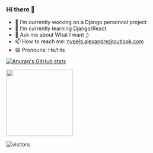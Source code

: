 ### Hi there 👋

- 🔭 I’m currently working on a Django personnal project
- 🌱 I’m currently learning Django/React
- 💬 Ask me about What I want ;)
- 📫 How to reach me: nypels.alexandre@outlook.com
- 😄 Pronouns: He/His

[![Anurag's GitHub stats](https://github-readme-stats.vercel.app/api?username=nyplex)](https://github.com/anuraghazra/github-readme-stats)

<img height="180em" src="https://github-readme-stats.vercel.app/api?username=nyplex&show_icons=true&hide_border=true&&count_private=true&include_all_commits=true" />

![visitors](https://visitor-badge.glitch.me/badge?page_id=page.id)
